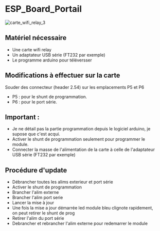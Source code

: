 # ESP_Board_Portail
![carte_wifi_relay_3](https://user-images.githubusercontent.com/38717304/56850312-43823000-6901-11e9-9394-a343268da8ee.jpg)

## Matériel nécessaire
- Une carte wifi relay
- Un adaptateur USB série (FT232 par exemple)
- Le programme arduino pour téléversser

## Modifications à effectuer sur la carte
Souder des connecteur (header 2.54) sur les emplacements P5 et P6
 * P5 : pour le shunt de programmation.
 * P6 : pour le port série.

## Important :
- Je ne détail pas la partie programmation depuis le logiciel arduino, je supose que c'est acqui.
- Activer le shunt de programmation seulement pour programmer le module.
- Connecter la masse de l'alimentation de la carte à celle de l'adaptateur USB série (FT232 par exemple)

## Procédure d'update
- Débrancher toutes les alims exterieur et port série
- Activer le shunt de programmation
- Brancher l'alim externe
- Brancher l'alim port serie
- Lancer la mise à jour
- Une fois la mise a jour démarrée led module bleu clignote rapidement, on peut retirer le shunt de prog
- Retirer l'alim du port série
- Debrancher et rebrancher l'alim externe pour redemarrer le module
